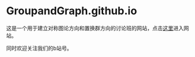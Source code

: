 # GroupandGraph.github.io
 
这是一个用于建立对称图论方向和置换群方向的讨论班的网站，点击[这里](https://groupandgraph.github.io/)进入网站。

同时欢迎关注我们的b站号。
